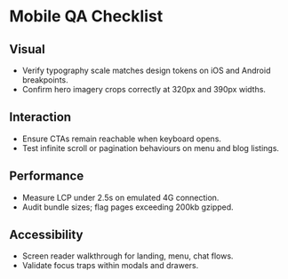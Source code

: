 # Mobile QA Checklist

## Visual
- Verify typography scale matches design tokens on iOS and Android breakpoints.
- Confirm hero imagery crops correctly at 320px and 390px widths.

## Interaction
- Ensure CTAs remain reachable when keyboard opens.
- Test infinite scroll or pagination behaviours on menu and blog listings.

## Performance
- Measure LCP under 2.5s on emulated 4G connection.
- Audit bundle sizes; flag pages exceeding 200kb gzipped.

## Accessibility
- Screen reader walkthrough for landing, menu, chat flows.
- Validate focus traps within modals and drawers.
